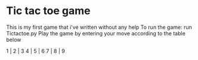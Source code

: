 # Tic tac toe game
 
This is my first game that i've written without any help 
To run the game: run Tictactoe.py
Play the game by entering your move according to the table below

1 | 2 | 3 
4 | 5 | 6
7 | 8 | 9

